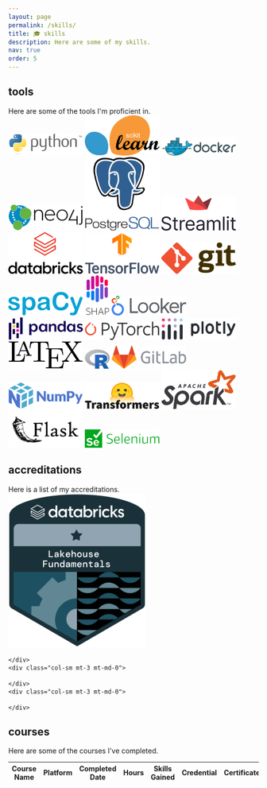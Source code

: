 ```yaml
---
layout: page
permalink: /skills/
title: 🎓 skills
description: Here are some of my skills.
nav: true
order: 5
---
```


<div class="projects">
<h2 class="category">tools</h2>
  Here are some of the tools I'm proficient in.
  <div class="row mt-3">
    <div class="col-sm mt-3 mt-md-0">
      <img src="/assets/img/skills/python.png" width="150">
      <img src="/assets/img/skills/sklearn.png" width="150">
      <img src="/assets/img/skills/docker.png" width="150">
      <img src="/assets/img/skills/neo4j.png" width="150">
      <img src="/assets/img/skills/postgressql.png" width="150">
      <img src="/assets/img/skills/streamlit.png" width="150">
    </div>
    <div class="col-sm mt-3 mt-md-0">
      <img src="/assets/img/skills/databricks.png" width="150">
      <img src="/assets/img/skills/tensorflow.png" width="150">
      <img src="/assets/img/skills/git.png" width="150">
      <img src="/assets/img/skills/spacy.png" width="150">
      <img src="/assets/img/skills/shap.png" width="50">
      <img src="/assets/img/skills/looker.png" width="150">
    </div>
    <div class="col-sm mt-3 mt-md-0">
      <img src="/assets/img/skills/pandas.png" width="150">
      <img src="/assets/img/skills/pytorch.png" width="150">
      <img src="/assets/img/skills/plotly.png" width="150">
      <img src="/assets/img/skills/latex.png" width="150">
      <img src="/assets/img/skills/r.png" width="50">
      <img src="/assets/img/skills/gitlab.png" width="150">
    </div>
    <div class="col-sm mt-3 mt-md-0">
      <img src="/assets/img/skills/numpy.png" width="150">
      <img src="/assets/img/skills/transformers.png" width="150">
      <img src="/assets/img/skills/spark.png" width="150">
      <img src="/assets/img/skills/flask.png" width="150">
      <img src="/assets/img/skills/selenium.png" width="150">
    </div>
  </div>
<h2 class="category">accreditations</h2>
  Here is a list of my accreditations.
  <div class="row mt-3">
    <div class="col-sm mt-3 mt-md-0">
      <a href="https://credentials.databricks.com/55fb7987-70cc-4296-802c-58a4924c76c2#gs.yqniy9" target="_blank">
        <img src="/assets/img/skills/lakehouse_fundamentals.png">
      </a>
    </div>
    <div class="col-sm mt-3 mt-md-0">
      
    </div>
    <div class="col-sm mt-3 mt-md-0">
      
    </div>
    <div class="col-sm mt-3 mt-md-0">
      
    </div>
</div>
<h2 class="category">courses</h2>
  Here are some of the courses I've completed.
  <table
  data-click-to-select="false"
  data-height="780"
  data-pagination="true"
  data-search="true"
  data-toggle="table"
  data-url="{{ '/assets/json/courses.json' | relative_url }}">
  <thead>
    <tr>
      <th data-field="name" data-halign="left" data-align="left" data-sortable="true">Course Name</th>
      <th data-field="platform" data-halign="center" data-align="center" data-sortable="true">Platform</th>
      <th data-field="date" data-halign="center" data-align="center" data-sortable="true">Completed Date</th>
      <th data-field="hours" data-halign="center" data-align="center" data-sortable="true">Hours</th>
      <th data-field="skills" data-halign="left" data-align="left" data-sortable="true">Skills Gained</th>
      <th data-field="credential" data-halign="center" data-align="center" data-sortable="true">Credential</th>
      <th data-field="certificate" data-halign="center" data-align="center" data-sortable="true">Certificate</th>
    </tr>
  </thead>
</table>
</div>
